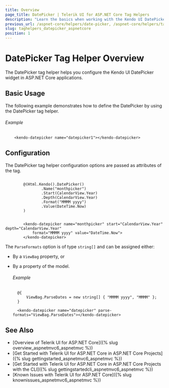```yaml
---
title: Overview
page_title: DatePicker | Telerik UI for ASP.NET Core Tag Helpers
description: "Learn the basics when working with the Kendo UI DatePicker tag helper for ASP.NET Core (MVC 6 or ASP.NET Core MVC)."
previous_url: /aspnet-core/helpers/date-picker, /aspnet-core/helpers/tag-helpers/date-picker
slug: taghelpers_datepicker_aspnetcore
position: 1
---
```


# DatePicker Tag Helper Overview

The DatePicker tag helper helps you configure the Kendo UI DatePicker widget in ASP.NET Core applications.

## Basic Usage

The following example demonstrates how to define the DatePicker by using the DatePicker tag helper.

###### Example

        <kendo-datepicker name="datepicker1"></kendo-datepicker>

## Configuration

The DatePicker tag helper configuration options are passed as attributes of the tag.

```cshtml

        @(Html.Kendo().DatePicker()
                .Name("monthpicker")
                .Start(CalendarView.Year)
                .Depth(CalendarView.Year)
                .Format("MMMM yyyy")
                .Value(DateTime.Now)
        )
```
```tagHelper

        <kendo-datepicker name="monthpicker" start="CalendarView.Year" depth="CalendarView.Year"
            format="MMMM yyyy" value="DateTime.Now">
        </kendo-datepicker>
```

The `ParseFormats` option is of type `string[]` and can be assigned either:

* By a `ViewBag` property, or
* By a property of the model.

    ###### Example

        @{
            ViewBag.ParseDates = new string[] { "MMMM yyyy", "MMMM" };
        }

        <kendo-datepicker name="datepicker" parse-formats="ViewBag.ParseDates"></kendo-datepicker>

## See Also

* [Overview of Telerik UI for ASP.NET Core]({% slug overview_aspnetmvc6_aspnetmvc %})
* [Get Started with Telerik UI for ASP.NET Core in ASP.NET Core Projects]({% slug gettingstarted_aspnetmvc6_aspnetmvc %})
* [Get Started with Telerik UI for ASP.NET Core in ASP.NET Core Projects with the CLI]({% slug gettingstartedcli_aspnetmvc6_aspnetmvc %})
* [Known Issues with Telerik UI for ASP.NET Core]({% slug knownissues_aspnetmvc6_aspnetmvc %})
